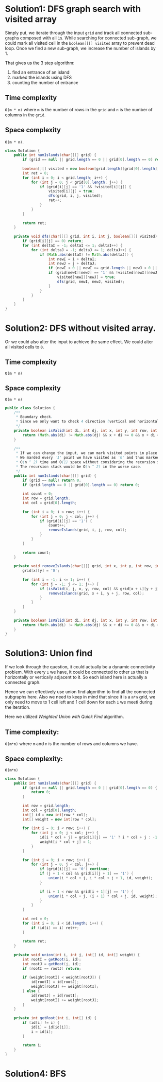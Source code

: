 # Solution1: DFS graph search with visited array

Simply put, we iterate through the input `grid` and track all connected sub-graphs composed with all `1`s. While searching for connected sub-graph, we could mark all visited cell in the `boolean[][] visited` array to prevent dead loop. Once we find a new sub-graph, we increase the number of islands by 1. 

That gives us the 3 step algorithm:  
1. find an entrance of an island  
2. marked the islands using DFS  
3. counting the number of entrance  

## Time complexity

`O(m * n)` where `m` is the number of rows in the `grid` and `n` is the number of columns in the `grid`. 

## Space complexity

`O(m * n)`. 

```java
class Solution {
    public int numIslands(char[][] grid) {
        if (grid == null || grid.length == 0 || grid[0].length == 0) return 0;
        
        boolean[][] visited = new boolean[grid.length][grid[0].length];
        int ret = 0;
        for (int i = 0; i < grid.length; i++) {
            for (int j = 0; j < grid[0].length; j++) {
                if (grid[i][j] == '1' && !visited[i][j]) {
                    visited[i][j] = true;
                    dfs(grid, i, j, visited);
                    ret++;
                }
            }
        }
        
        return ret;
    }
    
    private void dfs(char[][] grid, int i, int j, boolean[][] visited) {
        if (grid[i][j] == 0) return;
        for (int deltaI = -1; deltaI <= 1; deltaI++) {
            for (int deltaJ = -1; deltaJ <= 1; deltaJ++) {
                if (Math.abs(deltaI) != Math.abs(deltaJ)) {
                    int newI = i + deltaI;
                    int newJ = j + deltaJ;
                    if (newI < 0 || newI >= grid.length || newJ < 0 || newJ >= grid[0].length) continue;
                    if (grid[newI][newJ] == '1' && !visited[newI][newJ]) {
                        visited[newI][newJ] = true;
                        dfs(grid, newI, newJ, visited);
                    }
                }
            }
        }
    }
}
```

# Solution2: DFS without visited array.

Or we could also alter the input to achieve the same effect. We could alter all visited cells to `0`. 

## Time complexity

`O(m * n)`

## Space complexity

`O(m * n)`

```java
public class Solution {
    /**
     * Boundary check. 
     * Since we only want to check 4 direction (vertical and horizontal), we need to make sure di and dj won't be 1 or 0 at the same time. 
     */
    private boolean isValid(int di, int dj, int x, int y, int row, int col) {
        return (Math.abs(di) != Math.abs(dj) && x + di >= 0 && x + di < row && y + dj >= 0 && y + dj < col);
    }
    
    /**
     * If we can change the input, we can mark visited points in place without using the extra boolean array.
     * We marded every '1' point we have visited as '0' and thus marked it. 
     * O(n ^ 2) time and O(1) space without considering the recursion stack
     * The recursion stack would be O(n ^ 2) in the worse case. 
     */
    public int numIslands(char[][] grid) {
        if (grid == null) return 0;
        if (grid.length == 0 || grid[0].length == 0) return 0;
        
        int count = 0;
        int row = grid.length;
        int col = grid[0].length;
        
        for (int i = 0; i < row; i++) {
            for (int j = 0; j < col; j++) {
                if (grid[i][j] == '1') {
                    count++;
                    removeIslands(grid, i, j, row, col);
                }
            }
        }
        
        return count;
    }
    
    private void removeIslands(char[][] grid, int x, int y, int row, int col) {
        grid[x][y] = '0';
        
        for (int i = -1; i <= 1; i++) {
            for (int j = -1; j <= 1; j++) {
                if (isValid(i, j, x, y, row, col) && grid[x + i][y + j] == '1') {
                    removeIslands(grid, x + i, y + j, row, col);
                }
            }
        }
    }
    
    private boolean isValid(int di, int dj, int x, int y, int row, int col) {
        return (Math.abs(di) != Math.abs(dj) && x + di >= 0 && x + di < row && y + dj >= 0 && y + dj < col);
    }
}
```

# Solution3: Union find

If we look through the question, it could actually be a dynamic connectivity problem. With every `1` we have, it could be connected to other `1`s that is horizontally or vertically adjacent to it. So each island here is actually a connected graph.

Hence we can effectively use union find algorithm to find all the connected subgraphs here. Also we need to keep in mind that since it is a `m*n` grid, we only need to move to 1 cell left and 1 cell down for each `1` we meeti during the iteration.  

Here we utilized _Weighted Union with Quick Find_ algorithm.  

## Time complexity:

`O(m*n)` where `m` and `n` is the number of rows and columns we have.  

## Space complexity:

`O(m*n)`

```java
class Solution {
    public int numIslands(char[][] grid) {
        if (grid == null || grid.length == 0 || grid[0].length == 0) {
            return 0;
        }
        
        int row = grid.length;
        int col = grid[0].length;
        int[] id = new int[row * col];
        int[] weight = new int[row * col];
        
        for (int i = 0; i < row; i++) {
            for (int j = 0; j < col; j++) {
                id[i * col + j] = grid[i][j] == '1' ? i * col + j : -1;
                weight[i * col + j] = 1;
            }
        }
        
        for (int i = 0; i < row; i++) {
            for (int j = 0; j < col; j++) {
                if (grid[i][j] == '0') continue;
                if (j + 1 < col && grid[i][j + 1] == '1') {
                    union(i * col + j, i * col + j + 1, id, weight);
                }
                
                if (i + 1 < row && grid[i + 1][j] == '1') {
                    union(i * col + j, (i + 1) * col + j, id, weight);
                }
            }
        }
        
        int ret = 0;
        for (int i = 0; i < id.length; i++) {
            if (id[i] == i) ret++;
        }
        
        return ret;
    }
    
    private void union(int i, int j, int[] id, int[] weight) {
        int rootI = getRoot(i, id);
        int rootJ = getRoot(j, id);
        if (rootI == rootJ) return;
        
        if (weight[rootI] < weight[rootJ]) {
            id[rootI] = id[rootJ];
            weight[rootJ] += weight[rootI];
        } else {
            id[rootJ] = id[rootI];
            weight[rootI] += weight[rootJ];
        }
    }
    
    private int getRoot(int i, int[] id) {
        if (id[i] != i) {
            id[i] = id[id[i]];
            i = id[i];
        }
        
        return i;
    }
}
```

# Solution4: BFS

```java

```
